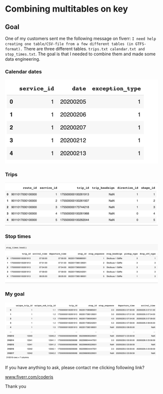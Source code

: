 # Combining multitables on key

## Goal
One of my customers sent me the following message on fiverr: `I need help creating one table/CSV-file from a few different tables (in GTFS-format).` 
There are three different tables. `trips.txt calendar.txt and stop_times.txt`. The goal is that I needed to combine them and made some data engineering. 

### Calendar dates

![table one](/images/calendar_dates.png)

### Trips

![trips](/images/trips.png)

### Stop times

![stop times](/images/stop_times.png)

### My goal

![Final](/images/final.png)





If you have anything to ask, please contact me clicking following link? 

www.fiverr.com/coderjs

Thank you